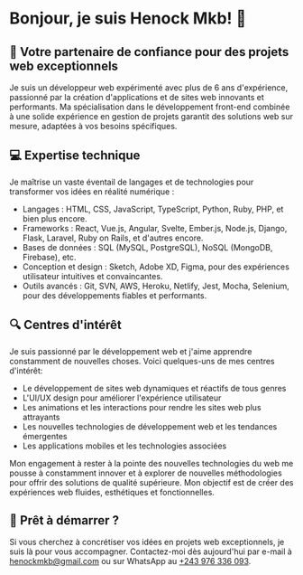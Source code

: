 # Bonjour, je suis Henock Mkb! 👋

## 🚀 Votre partenaire de confiance pour des projets web exceptionnels

Je suis un développeur web expérimenté avec plus de 6 ans d'expérience, passionné par la création d'applications et de sites web innovants et performants. Ma spécialisation dans le développement front-end combinée à une solide expérience en gestion de projets garantit des solutions web sur mesure, adaptées à vos besoins spécifiques.

## 💻 Expertise technique

Je maîtrise un vaste éventail de langages et de technologies pour transformer vos idées en réalité numérique :

-   Langages : HTML, CSS, JavaScript, TypeScript, Python, Ruby, PHP, et bien plus encore.
-   Frameworks : React, Vue.js, Angular, Svelte, Ember.js, Node.js, Django, Flask, Laravel, Ruby on Rails, et d'autres encore.
-   Bases de données : SQL (MySQL, PostgreSQL), NoSQL (MongoDB, Firebase), etc.
-   Conception et design : Sketch, Adobe XD, Figma, pour des expériences utilisateur intuitives et convaincantes.
-   Outils avancés : Git, SVN, AWS, Heroku, Netlify, Jest, Mocha, Selenium, pour des développements fiables et performants.

## 🔍 Centres d'intérêt
Je suis passionné par le développement web et j'aime apprendre constamment de nouvelles choses. Voici quelques-uns de mes centres d'intérêt:
-   Le développement de sites web dynamiques et réactifs de tous genres
-   L'UI/UX design pour améliorer l'expérience utilisateur
-   Les animations et les interactions pour rendre les sites web plus attrayants
-   Les nouvelles technologies de développement web et les tendances émergentes
-   Les applications mobiles et les technologies associées

Mon engagement à rester à la pointe des nouvelles technologies du web me pousse à constamment innover et à explorer de nouvelles méthodologies pour offrir des solutions de qualité supérieure. Mon objectif est de créer des expériences web fluides, esthétiques et fonctionnelles.

## 💬 Prêt à démarrer ?

Si vous cherchez à concrétiser vos idées en projets web exceptionnels, je suis là pour vous accompagner. Contactez-moi dès aujourd'hui par e-mail à [henockmkb@gmail.com](mailto:henockmkb@gmail.com) ou sur WhatsApp au [+243 976 336 093](https://wa.me/+243976336093).
